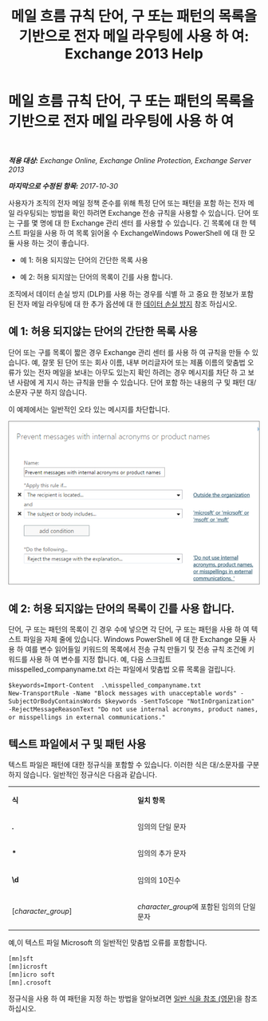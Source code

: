 ﻿---
title: '메일 흐름 규칙 단어, 구 또는 패턴의 목록을 기반으로 전자 메일 라우팅에 사용 하 여: Exchange 2013 Help'
TOCTitle: 메일 흐름 규칙 단어, 구 또는 패턴의 목록을 기반으로 전자 메일 라우팅에 사용 하 여
ms:assetid: 4c5bee1b-58b5-4152-baef-86fa103050ae
ms:mtpsurl: https://technet.microsoft.com/ko-kr/library/Dn951131(v=EXCHG.150)
ms:contentKeyID: 65210911
ms.date: 05/22/2018
mtps_version: v=EXCHG.150
ms.translationtype: MT
---

# 메일 흐름 규칙 단어, 구 또는 패턴의 목록을 기반으로 전자 메일 라우팅에 사용 하 여

 

_**적용 대상:** Exchange Online, Exchange Online Protection, Exchange Server 2013_

_**마지막으로 수정된 항목:** 2017-10-30_

사용자가 조직의 전자 메일 정책 준수를 위해 특정 단어 또는 패턴을 포함 하는 전자 메일 라우팅되는 방법을 확인 하려면 Exchange 전송 규칙을 사용할 수 있습니다. 단어 또는 구를 몇 명에 대 한 Exchange 관리 센터 를 사용할 수 있습니다. 긴 목록에 대 한 텍스트 파일을 사용 하 여 목록 읽어올 수 ExchangeWindows PowerShell 에 대 한 모듈 사용 하는 것이 좋습니다.

  - 예 1: 허용 되지않는 단어의 간단한 목록 사용

  - 예 2: 허용 되지않는 단어의 목록이 긴를 사용 합니다.

조직에서 데이터 손실 방지 (DLP)를 사용 하는 경우를 식별 하 고 중요 한 정보가 포함 된 전자 메일 라우팅에 대 한 추가 옵션에 대 한 [데이터 손실 방지](technical-overview-of-dlp-data-loss-prevention-in-exchange.md) 참조 하십시오.

## 예 1: 허용 되지않는 단어의 간단한 목록 사용

단어 또는 구를 목록이 짧은 경우 Exchange 관리 센터 를 사용 하 여 규칙을 만들 수 있습니다. 예, 잘못 된 단어 또는 회사 이름, 내부 머리글자어 또는 제품 이름의 맞춤법 오류가 있는 전자 메일을 보내는 아무도 있는지 확인 하려는 경우 메시지를 차단 하 고 보낸 사람에 게 지시 하는 규칙을 만들 수 있습니다. 단어 포함 하는 내용의 구 및 패턴 대/소문자 구분 하지 않습니다.

이 예제에서는 일반적인 오타 있는 메시지를 차단합니다.

![텍스트 패턴 기반의 메시지를 차단함을 보여주는 규칙](images/Dn951131.a8489cbb-be59-4890-ae30-1431703eeb88(EXCHG.150).png "텍스트 패턴 기반의 메시지를 차단함을 보여주는 규칙")

## 예 2: 허용 되지않는 단어의 목록이 긴를 사용 합니다.

단어, 구 또는 패턴의 목록이 긴 경우 수에 넣으면 각 단어, 구 또는 패턴을 사용 하 여 텍스트 파일을 자체 줄에 있습니다. Windows PowerShell 에 대 한 Exchange 모듈 사용 하 여를 변수 읽어들일 키워드의 목록에서 전송 규칙 만들기 및 전송 규칙 조건에 키워드를 사용 하 여 변수를 지정 합니다. 예, 다음 스크립트 misspelled\_companyname.txt 라는 파일에서 맞춤법 오류 목록을 걸립니다.

    $keywords=Import-Content  .\misspelled_companyname.txt
    New-TransportRule -Name "Block messages with unacceptable words" -SubjectOrBodyContainsWords $keywords -SentToScope "NotInOrganization" -RejectMessageReasonText "Do not use internal acronyms, product names, or misspellings in external communications."

## 텍스트 파일에서 구 및 패턴 사용

텍스트 파일은 패턴에 대한 정규식을 포함할 수 있습니다. 이러한 식은 대/소문자를 구분하지 않습니다. 일반적인 정규식은 다음과 같습니다.


<table>
<colgroup>
<col style="width: 50%" />
<col style="width: 50%" />
</colgroup>
<tbody>
<tr class="odd">
<td><p><strong>식</strong></p></td>
<td><p><strong>일치 항목</strong></p></td>
</tr>
<tr class="even">
<td><p><strong>.</strong></p></td>
<td><p>임의의 단일 문자</p></td>
</tr>
<tr class="odd">
<td><p><strong>*</strong></p></td>
<td><p>임의의 추가 문자</p></td>
</tr>
<tr class="even">
<td><p><strong>\d</strong></p></td>
<td><p>임의의 10진수</p></td>
</tr>
<tr class="odd">
<td><p>[<em>character_group</em>]</p></td>
<td><p><em>character_group</em>에 포함된 임의의 단일 문자</p></td>
</tr>
</tbody>
</table>


예,이 텍스트 파일 Microsoft 의 일반적인 맞춤법 오류를 포함합니다.

    [mn]sft
    [mn]icrosft
    [mn]icro soft
    [mn].crosoft

정규식을 사용 하 여 패턴을 지정 하는 방법을 알아보려면 [일반 식을 참조 (영문)](https://go.microsoft.com/fwlink/p/?linkid=532394)을 참조 하십시오.

